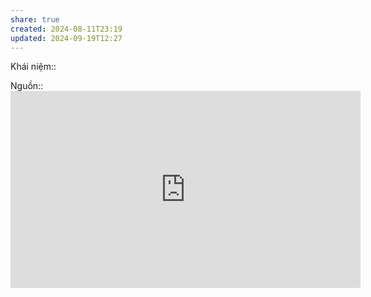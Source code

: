 ```yaml
---
share: true
created: 2024-08-11T23:19
updated: 2024-09-19T12:27
---
```

Khái niệm:: 

Nguồn:: <iframe width="560" height="315" src="https://www.youtube.com/embed/_sTDSO74D8Q" title="YouTube video player" frameborder="0" allow="accelerometer; autoplay; clipboard-write; encrypted-media; gyroscope; picture-in-picture; web-share" referrerpolicy="strict-origin-when-cross-origin" allowfullscreen></iframe>